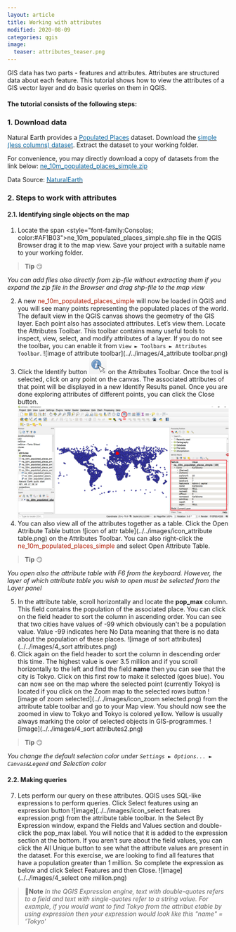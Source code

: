 ```yaml
---
layout: article
title: Working with attributes
modified: 2020-08-09
categories: qgis
image:
  teaser: attributes_teaser.png
---
```


GIS data has two parts - features and attributes. Attributes are structured data about each feature. This tutorial shows how to view the attributes of a GIS vector layer and do basic queries on them in QGIS.

#### The tutorial consists of the following steps:

### 1. Download data
Natural Earth provides a [<span style="color:#0564A0">Populated Places</span>](http://www.naturalearthdata.com/downloads/10m-cultural-vectors/10m-populated-places/) dataset. Download the [<span style="color:#0564A0">simple (less columns) dataset</span>](http://www.naturalearthdata.com/http//www.naturalearthdata.com/download/10m/cultural/ne_10m_populated_places_simple.zip). Extract the dataset to your working folder.

For convenience, you may directly download a copy of datasets from the link below:
[<span style="color:#0564A0">ne_10m_populated_places_simple.zip</span>](../../datasets/ne_10m_populated_places_simple.zip)

Data Source: [<span style="color:#0564A0">NaturalEarth</span>](https://www.naturalearthdata.com/)

### 2. Steps to work with attributes
#### 2.1. Identifying single objects on the map
1. Locate the span <style="font-family:Consolas; color:#AF1B03">ne_10m_populated_places_simple.shp</span> file in the QGIS Browser drag it to the map view. Save your project with a suitable name to your working folder.
>**Tip** :smirk:
>
*You can add files also directly from zip-file without extracting them if you expand the zip file in the Browser and drag shp-file to the map view*

2. A new <span style="color:#AF1B03">ne_10m_populated_places_simple</span> will now be loaded in QGIS and you will see many points representing the populated places of the world. The default view in the QGIS canvas shows the geometry of the GIS layer. Each point also has associated attributes. Let’s view them. Locate the Attributes Toolbar. This toolbar contains many useful tools to inspect, view, select, and modify attributes of a layer. If you do not see the toolbar, you can enable it from `View ► Toolbars ► Attributes Toolbar`.
![image of attribute toolbar](../../images/4_attribute toolbar.png)
3. Click the Identify button ![icon of identify](../../images/icon_identify.png) on the Attributes Toolbar. Once the tool is selected, click on any point on the canvas. The associated attributes of that point will be displayed in a new Identify Results panel. Once you are done exploring attributes of different points, you can click the Close button.
![image of identify](../../images/4_identify.png)
4. You can also view all of the attributes together as a table. Click the Open Attribute Table button ![icon of attr table](../../images/icon_attribute table.png) on the Attributes Toolbar. You can also right-click the <span style="color:#AF1B03">ne_10m_populated_places_simple</span> and select Open Attribute Table.
>**Tip** :smirk:
>
*You open also the attribute table with F6 from the keyboard. However, the layer of which attribute table you wish to open must be selected from the Layer panel*

5. In the attribute table, scroll horizontally and locate the **pop_max** column. This field contains the population of the associated place. You can click on the field header to sort the column in ascending order. You can see that two cities have values of -99 which obviously can't be a population value. Value -99 indicates here No Data meaning that there is no data about the population of these places.
![image of sort attributes](../../images/4_sort attributes.png)
6. Click again on the field header to sort the column in descending order this time. The highest value is over 3.5 million and if you scroll horizontally to the left and find the field **name** then you can see that the city is Tokyo. Click on this first row to make it selected (goes blue). You can now see on the map where the selected point (currently Tokyo) is located if you click on the  Zoom map to the selected rows button ![image of zoom selected](../../images/icon_zoom selected.png) from the attribute table toolbar and go to your Map view. You should now see the zoomed in view to Tokyo and Tokyo is colored yellow. Yellow is usually always marking the color of selected objects in GIS-programmes.
![image](../../images/4_sort attributes2.png)
>**Tip** :smirk:
>
*You change the default selection color under `Settings ► Options... ► Canvas&Legend` and Selection color*

#### 2.2. Making queries
7. Lets perform our query on these attributes. QGIS uses SQL-like expressions to perform queries. Click Select features using an expression button ![image](../../images/icon_select features expression.png) from the attribute table toolbar. In the Select By Expression window, expand the Fields and Values section and double-click the pop_max label. You will notice that it is added to the expression section at the bottom. If you aren’t sure about the field values, you can click the All Unique button to see what the attribute values are present in the dataset. For this exercise, we are looking to find all features that have a population greater than 1 million. So complete the expression as below and click Select Features and then Close.
![image](../../images/4_select one  million.png)
>:scroll:**Note**
*In the QGIS Expression engine, text with double-quotes refers to a field and text with single-quotes refer to a string value. For example, if you would want to find Tokyo from the attribut etable by using expression then your expression would look like this  "name"  =  'Tokyo'*
